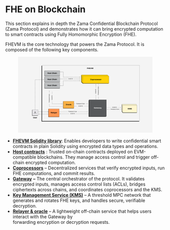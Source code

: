 # FHE on Blockchain

This section explains in depth the Zama Confidential Blockchain Protocol (Zama Protocol) and demonstrates how it can bring encrypted computation to smart contracts using Fully Homomorphic Encryption (FHE).&#x20;

FHEVM is the core technology that powers the Zama Protocol. It is composed of the following key components.

<figure><img src="../.gitbook/assets/FHEVM.png" alt=""><figcaption></figcaption></figure>

* [**FHEVM Solidity library**](library.md): Enables developers to write confidential smart contracts in plain Solidity using encrypted data types and operations.
* [**Host contracts**](hostchain.md) : Trusted on-chain contracts deployed on EVM-compatible blockchains. They manage access control and trigger off-chain encrypted computation.
* [**Coprocessors**](coprocessor.md) – Decentralized services that verify encrypted inputs, run FHE computations, and commit results.
* [**Gateway**](gateway.md) **–** The central orchestrator of the protocol. It validates encrypted inputs, manages access control lists (ACLs), bridges ciphertexts across chains, and coordinates coprocessors and the KMS.
* [**Key Management Service (KMS)**](kms.md) – A threshold MPC network that generates and rotates FHE keys, and handles secure, verifiable decryption.&#x20;
* [**Relayer & oracle**](relayer_oracle.md) – A lightweight off-chain service that helps users interact with the Gateway by\
  forwarding encryption or decryption requests.
